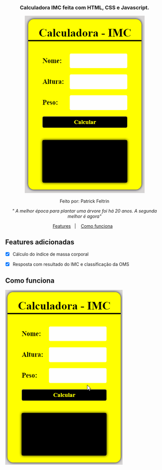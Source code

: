<h3 align="center">
  Calculadora IMC feita com HTML, CSS e Javascript.
</h3>
<p align="center">
<img alt="calculadora" src="imgcalcimc.gif" /></img>
</p>
<p align="center"> Feito por: Patrick Feltrin </p>
<p align="center">
<em> " A melhor época para plantar uma árvore foi há 20 anos. A segunda melhor é agora" </em>
</p>
<p align="center">
  <a href="#features-adicionadas">Features</a>&nbsp;&nbsp;&nbsp;|&nbsp;&nbsp;&nbsp;
  <a href="#features-adicionadas">Como funciona</a>&nbsp;&nbsp;&nbsp;
</p>

## Features adicionadas

- [X] Cálculo do índice de massa corporal

- [X] Resposta com resultado do IMC e classificação da OMS

## Como funciona

<img alt="calculadora" src="calculadoraIMC.gif" />
